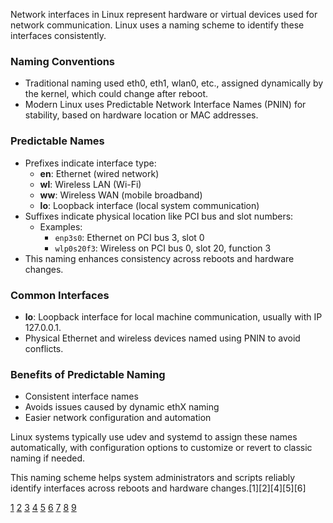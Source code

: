 Network interfaces in Linux represent hardware or virtual devices used for network communication. Linux uses a naming scheme
to identify these interfaces consistently.

### Naming Conventions

- Traditional naming used eth0, eth1, wlan0, etc., assigned dynamically by the kernel, which could change after reboot.
- Modern Linux uses Predictable Network Interface Names (PNIN) for stability, based on hardware location or MAC addresses.

### Predictable Names

- Prefixes indicate interface type:
  - **en**: Ethernet (wired network)
  - **wl**: Wireless LAN (Wi-Fi)
  - **ww**: Wireless WAN (mobile broadband)
  - **lo**: Loopback interface (local system communication)
- Suffixes indicate physical location like PCI bus and slot numbers:
  - Examples:
    - `enp3s0`: Ethernet on PCI bus 3, slot 0
    - `wlp0s20f3`: Wireless on PCI bus 0, slot 20, function 3
- This naming enhances consistency across reboots and hardware changes.

### Common Interfaces

- **lo**: Loopback interface for local machine communication, usually with IP 127.0.0.1.
- Physical Ethernet and wireless devices named using PNIN to avoid conflicts.

### Benefits of Predictable Naming

- Consistent interface names
- Avoids issues caused by dynamic ethX naming
- Easier network configuration and automation

Linux systems typically use udev and systemd to assign these names automatically, with configuration options to customize or
revert to classic naming if needed.

This naming scheme helps system administrators and scripts reliably identify interfaces across reboots and hardware
changes.[1][2][4][5][6]

[1](https://www.thomas-krenn.com/en/wiki/Predictable_Network_Interface_Names)
[2](https://documentation.nokia.com/outlook_jira_test/books/interfaces/linux-interface-nam-conventions.html)
[3](https://documentation.nokia.com/srlinux/22-11/SR_Linux_Book_Files/interfaces/linux_interface-ai9ep6mg5h.html)
[4](https://lenovopress.lenovo.com/lp2175-linux-network-naming-schemes)
[5](https://www.redhat.com/en/blog/network-interfaces-linux)
[6](https://en.wikipedia.org/wiki/Consistent_Network_Device_Naming)
[7](https://docs.redhat.com/en/documentation/red_hat_enterprise_linux/7/html/networking_guide/ch-consistent_network_device_naming)
[8](https://wiki.debian.org/NetworkInterfaceNames)
[9](https://man7.org/linux/man-pages/man7/systemd.net-naming-scheme.7.html)
